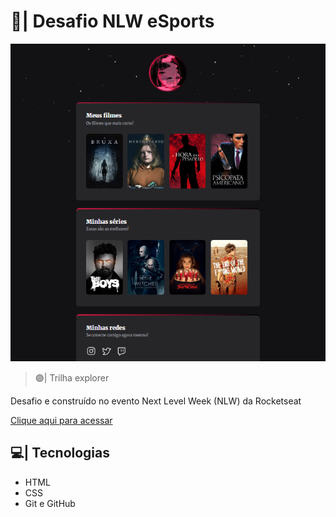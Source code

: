 # 🚀| Desafio NLW eSports 

![preview](./.github/preview.png)

> 🟣| Trilha explorer 

Desafio e construído no evento Next Level Week (NLW) da Rocketseat 

[Clique aqui para acessar](https://izahexe.github.io/nlw-esports-desafio/)

## 💻| Tecnologias 

- HTML
- CSS
- Git e GitHub